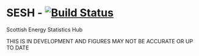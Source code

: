 # SESH - [![Build Status](https://travis-ci.org/ischerr/SESH.svg?branch=master)](https://travis-ci.org/ischerr/SESH)   



Scottish Energy Statistics Hub

THIS IS IN DEVELOPMENT AND FIGURES MAY NOT BE ACCURATE OR UP TO DATE
